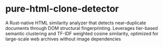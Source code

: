 # pure-html-clone-detector
A Rust-native HTML similarity analyzer that detects near-duplicate documents through DOM structural fingerprinting. Leverages tier-based semantic clustering and TF-IDF weighted cosine similarity, optimized for large-scale web archives without image dependencies
